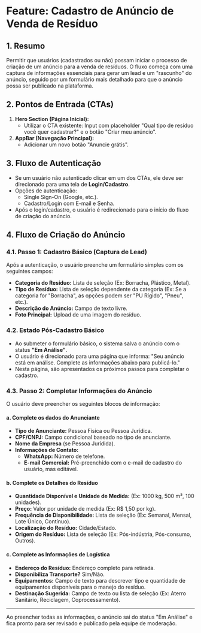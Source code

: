 # Feature: Cadastro de Anúncio de Venda de Resíduo

## 1. Resumo

Permitir que usuários (cadastrados ou não) possam iniciar o processo de criação de um anúncio para a venda de resíduos. O fluxo começa com uma captura de informações essenciais para gerar um lead e um "rascunho" do anúncio, seguido por um formulário mais detalhado para que o anúncio possa ser publicado na plataforma.

## 2. Pontos de Entrada (CTAs)

1.  **Hero Section (Página Inicial):**
    *   Utilizar o CTA existente: Input com placeholder "Qual tipo de resíduo você quer cadastrar?" e o botão "Criar meu anúncio".
2.  **AppBar (Navegação Principal):**
    *   Adicionar um novo botão "Anuncie grátis".

## 3. Fluxo de Autenticação

*   Se um usuário não autenticado clicar em um dos CTAs, ele deve ser direcionado para uma tela de **Login/Cadastro**.
*   Opções de autenticação:
    *   Single Sign-On (Google, etc.).
    *   Cadastro/Login com E-mail e Senha.
*   Após o login/cadastro, o usuário é redirecionado para o início do fluxo de criação do anúncio.

## 4. Fluxo de Criação do Anúncio

### 4.1. Passo 1: Cadastro Básico (Captura de Lead)

Após a autenticação, o usuário preenche um formulário simples com os seguintes campos:

*   **Categoria do Resíduo:** Lista de seleção (Ex: Borracha, Plástico, Metal).
*   **Tipo de Resíduo:** Lista de seleção dependente da categoria (Ex: Se a categoria for "Borracha", as opções podem ser "PU Rígido", "Pneu", etc.).
*   **Descrição do Anúncio:** Campo de texto livre.
*   **Foto Principal:** Upload de uma imagem do resíduo.

### 4.2. Estado Pós-Cadastro Básico

*   Ao submeter o formulário básico, o sistema salva o anúncio com o status **"Em Análise"**.
*   O usuário é direcionado para uma página que informa: "Seu anúncio está em análise. Complete as informações abaixo para publicá-lo."
*   Nesta página, são apresentados os próximos passos para completar o cadastro.

### 4.3. Passo 2: Completar Informações do Anúncio

O usuário deve preencher os seguintes blocos de informação:

#### a. Complete os dados do Anunciante

*   **Tipo de Anunciante:** Pessoa Física ou Pessoa Jurídica.
*   **CPF/CNPJ:** Campo condicional baseado no tipo de anunciante.
*   **Nome da Empresa** (se Pessoa Jurídida).
*   **Informações de Contato:**
    *   **WhatsApp:** Número de telefone.
    *   **E-mail Comercial:** Pré-preenchido com o e-mail de cadastro do usuário, mas editável.

#### b. Complete os Detalhes do Resíduo

*   **Quantidade Disponível e Unidade de Medida:** (Ex: 1000 kg, 500 m³, 100 unidades).
*   **Preço:** Valor por unidade de medida (Ex: R$ 1,50 por kg).
*   **Frequência de Disponibilidade:** Lista de seleção (Ex: Semanal, Mensal, Lote Único, Contínuo).
*   **Localização do Resíduo:** Cidade/Estado.
*   **Origem do Resíduo:** Lista de seleção (Ex: Pós-indústria, Pós-consumo, Outros).

#### c. Complete as Informações de Logística

*   **Endereço do Resíduo:** Endereço completo para retirada.
*   **Disponibiliza Transporte?** Sim/Não.
*   **Equipamentos:** Campo de texto para descrever tipo e quantidade de equipamentos disponíveis para o manejo do resíduo.
*   **Destinação Sugerida:** Campo de texto ou lista de seleção (Ex: Aterro Sanitário, Reciclagem, Coprocessamento).

---

Ao preencher todas as informações, o anúncio sai do status "Em Análise" e fica pronto para ser revisado e publicado pela equipe de moderação.
